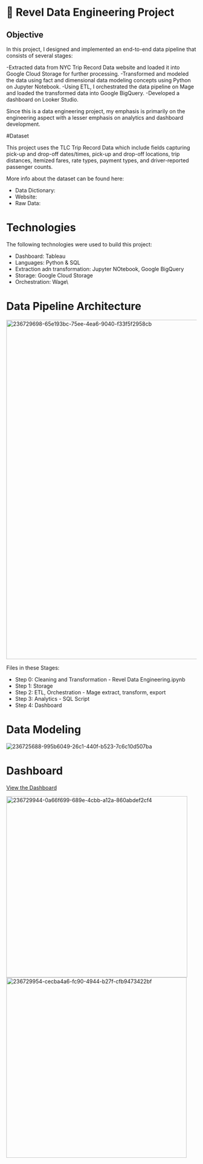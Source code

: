 # 🚕 Revel Data Engineering Project

## Objective 

In this project, I designed and implemented an end-to-end data pipeline that consists of several stages:



-Extracted data from NYC Trip Record Data website and loaded it into Google Cloud Storage for further processing.
-Transformed and modeled the data using fact and dimensional data modeling concepts using Python on Jupyter Notebook.
-Using ETL, I orchestrated the data pipeline on Mage and loaded the transformed data into Google BigQuery.
-Developed a dashboard on Looker Studio.

 
Since this is a data engineering project, my emphasis is primarily on the engineering aspect with a lesser emphasis on analytics and dashboard development.

#Dataset 

This project uses the TLC Trip Record Data which include fields capturing pick-up and drop-off dates/times, pick-up and drop-off locations, trip distances, itemized fares, rate types, payment types, and driver-reported passenger counts.

More info about the dataset can be found here: 

* Data Dictionary:
* Website:
* Raw Data:



# Technologies 

The following technologies were used to build this project: 

* Dashboard: Tableau
* Languages: Python & SQL
* Extraction adn transformation: Jupyter NOtebook, Google BigQuery
* Storage: Google Cloud Storage
* Orchestration: Wage\


# Data Pipeline Architecture 
<img width="897" alt="236729698-65e193bc-75ee-4ea6-9040-f33f5f2958cb" src="https://github.com/Leon-Fray/data-engineering/assets/143506006/c6d9e4b5-c631-4993-99aa-9f9b67a6fb1f">



Files in these Stages: 

* Step 0: Cleaning and Transformation - Revel Data Engineering.ipynb
* Step 1: Storage
* Step 2: ETL, Orchestration - Mage extract, transform, export
* Step 3: Analytics - SQL Script
* Step 4: Dashboard

# Data Modeling 


![236725688-995b6049-26c1-440f-b523-7c6c10d507ba](https://github.com/Leon-Fray/data-engineering/assets/143506006/9b93d0fa-f517-471c-bcf4-e0a2147ea00c)


# Dashboard 

[View the Dashboard](https://www.shorturl.at) 

<img width="479" alt="236729944-0a66f699-689e-4cbb-a12a-860abdef2cf4" src="https://github.com/Leon-Fray/data-engineering/assets/143506006/249addbf-e61a-4e97-ad42-e7208d175e06">


<img width="477" alt="236729954-cecba4a6-fc90-4944-b27f-cfb9473422bf" src="https://github.com/Leon-Fray/data-engineering/assets/143506006/5828dd08-f039-43fe-8ddb-8d6abfd18cb8">

